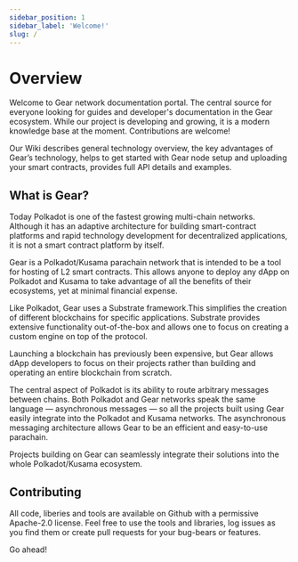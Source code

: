 ```yaml
---
sidebar_position: 1
sidebar_label: 'Welcome!'
slug: /
---
```


# Overview

Welcome to Gear network documentation portal. The central source for everyone looking for guides and developer's documentation in the Gear ecosystem. While our project is developing and growing, it is a modern knowledge base at the moment. Contributions are welcome!

Our Wiki describes general technology overview, the key advantages of Gear’s technology, helps to get started with Gear node setup and uploading your smart contracts, provides full API details and examples.

## What is Gear?

Today Polkadot is one of the fastest growing multi-chain networks. Although it has an adaptive architecture for building smart-contract platforms and rapid technology development for decentralized applications, it is not a smart contract platform by itself.

Gear is a Polkadot/Kusama parachain network that is intended to be a tool for hosting of L2 smart contracts. This allows anyone to deploy any dApp on Polkadot and Kusama to take advantage of all the benefits of their ecosystems, yet at minimal financial expense.

Like Polkadot, Gear uses a Substrate framework.This simplifies the creation of different blockchains for specific applications. Substrate provides extensive functionality out-of-the-box and allows one to focus on creating a custom engine on top of the protocol.

Launching a blockchain has previously been expensive, but Gear allows dApp developers to focus on their projects rather than building and operating an entire blockchain from scratch.

The central aspect of Polkadot is its ability to route arbitrary messages between chains. Both Polkadot and Gear networks speak the same language — asynchronous messages — so all the projects built using Gear easily integrate into the Polkadot and Kusama networks. The asynchronous messaging architecture allows Gear to be an efficient and easy-to-use parachain.

Projects building on Gear can seamlessly integrate their solutions into the whole Polkadot/Kusama ecosystem.

## Contributing

All code, liberies and tools are available on Github with a permissive Apache-2.0 license. Feel free to use the tools and libraries, log issues as you find them or create pull requests for your bug-bears or features. 

Go ahead!